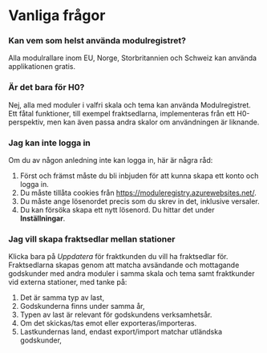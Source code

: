 ﻿# Vanliga frågor
### Kan vem som helst använda modulregistret?
Alla modulrallare inom EU, Norge, Storbritannien och Schweiz
kan använda applikationen gratis.

### Är det bara för H0?
Nej, alla med moduler i valfri skala och tema kan använda Modulregistret.
Ett fåtal funktioner, till exempel fraktsedlarna, implementeras från
ett H0-perspektiv, men kan även passa andra skalor om användningen är liknande.

### Jag kan inte logga in
Om du av någon anledning inte kan logga in, här är några råd:
1. Först och främst måste du bli inbjuden för att kunna skapa ett konto och logga in.
2. Du måste tillåta cookies från https://moduleregistry.azurewebsites.net/.
3. Du måste ange lösenordet precis som du skrev in det, inklusive versaler.
4. Du kan försöka skapa ett nytt lösenord. Du hittar det under **Inställningar**.

### Jag vill skapa fraktsedlar mellan stationer
Klicka bara på *Uppdatera* för fraktkunden du vill ha fraktsedlar för.
Fraktsedlarna skapas genom att matcha avsändande och mottagande godskunder med andra moduler i samma skala och tema samt fraktkunder vid externa stationer,
med tanke på:
1) Det är samma typ av last,
1) Godskunderna finns under samma år,
1) Typen av last är relevant för godskundens verksamhetsår.
1) Om det skickas/tas emot eller exporteras/importeras.
1) Lastkundernas land, endast export/import matchar utländska godskunder,


